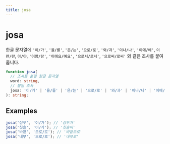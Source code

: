 ```yaml
---
title: josa
---
```


# josa

한글 문자열에 `'이/가'`, `'을/를'`, `'은/는'`, `'으로/로'`, `'와/과'`, `'이나/나'`, `'이에/에'`, `이란/란`, `아/야`, `'이랑/랑'`, `'이에요/예요'`, `'으로서/로서'`, `'으로써/로써'` 와 같은 조사를 붙여줍니다.

```typescript
function josa(
  // 조사를 붙일 한글 문자열
  word: string,
  // 붙일 조사
  josa: '이/가' | '을/를' | '은/는' | '으로/로' | '와/과' | '이나/나' | '이에/에' | '이란/란' | '아/야' | '이랑/랑' | '이에요/예요' | '으로서/로서' | '으로써/로써'
): string;
```

## Examples

```typescript
josa('샴푸', '이/가'); // '샴푸가'
josa('칫솔', '이/가'); // '칫솔이'
josa('바깥', '으로/로'); // '바깥으로'
josa('내부', '으로/로'); // '내부로'
```
